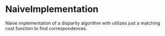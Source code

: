 # NaiveImplementation

Naive implementation of a disparity algorithm with utilizes just a matching cost function to find correspondences.
